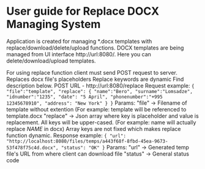 # User guide for Replace DOCX Managing System

Application is created for managing *.docx templates with replace/download/delete/upload functions.
DOCX templates are being managed from UI interface http://url:8080/. Here you can delete/download/upload templates.

For using replace function client must send POST request to server.
Replaces docx file's placeholders
Replace keywords are dynamic
Find description below.
	 POST URL - http://url:8080/replace
	 Request example:
	 `{
       "file":"template",
       "replace": {
         "name":"Bero",
         "surname":"Lomsadze",
         "idnumber":"1235",
         "date": "5 April",
         "phonenumber":"+995 12345678910",
         "address": "New York"
       }
     }`
     Params:
     	"file" -> Filename of template without extention (For example: template will be referenced to template.docx
     	"replace" -> Json array where key is placeholder and value is replacement. All keys will be upper-cased. (For example: name will actually replace $NAME$ in docx)
     				  Array keys are not fixed which makes replace function dynamic.
     Response example:
     `{
         "url": "http://localhost:8080/files/temps/a443f68f-8fbd-45ea-9673-53f478f75c4d.docx",
         "status": "OK"
     }`
     Params:
     	"url" -> Generated temp file's URL from where client can download file
     	"status" -> General status code
